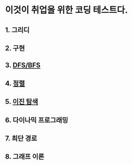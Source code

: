 # 이것이 취업을 위한 코딩 테스트다.

## 1. 그리디
## 2. 구현
## 3. [DFS/BFS](https://github.com/jjb8966/Algorithm-Book/blob/main/graph/graph.md)
## 4. [정렬](https://github.com/jjb8966/Algorithm-Book/blob/main/sort/sort.md)
## 5. [이진 탐색](https://github.com/jjb8966/Algorithm-Book/blob/main/binary_search/binary_search.md)
## 6. 다이나믹 프로그래밍
## 7. 최단 경로
## 8. 그래프 이론
